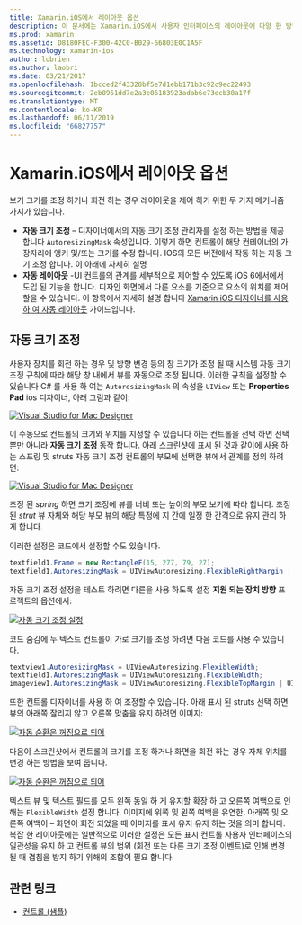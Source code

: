 ```yaml
---
title: Xamarin.iOS에서 레이아웃 옵션
description: 이 문서에는 Xamarin.iOS에서 사용자 인터페이스의 레이아웃에 다양 한 방법을 설명 합니다. 자동 크기 조정 및 자동 레이아웃에 설명 합니다.
ms.prod: xamarin
ms.assetid: D8180FEC-F300-42C0-B029-66803E0C1A5F
ms.technology: xamarin-ios
author: lobrien
ms.author: laobri
ms.date: 03/21/2017
ms.openlocfilehash: 1bcced2f43328bf5e7d1ebb171b3c92c9ec22493
ms.sourcegitcommit: 2eb8961dd7e2a3e06183923adab6e73ecb38a17f
ms.translationtype: MT
ms.contentlocale: ko-KR
ms.lasthandoff: 06/11/2019
ms.locfileid: "66827757"
---
```

# <a name="layout-options-in-xamarinios"></a>Xamarin.iOS에서 레이아웃 옵션

보기 크기를 조정 하거나 회전 하는 경우 레이아웃을 제어 하기 위한 두 가지 메커니즘 가지가 있습니다.

-  **자동 크기 조정** – 디자이너에서의 자동 크기 조정 관리자를 설정 하는 방법을 제공 합니다 `AutoresizingMask` 속성입니다. 이렇게 하면 컨트롤이 해당 컨테이너의 가장자리에 앵커 및/또는 크기를 수정 합니다. IOS의 모든 버전에서 작동 하는 자동 크기 조정 합니다. 이 아래에 자세히 설명
-  **자동 레이아웃** -UI 컨트롤의 관계를 세부적으로 제어할 수 있도록 iOS 6에서에서 도입 된 기능을 합니다. 디자인 화면에서 다른 요소를 기준으로 요소의 위치를 제어할을 수 있습니다. 이 항목에서 자세히 설명 합니다 [Xamarin iOS 디자이너를 사용 하 여 자동 레이아웃](~/ios/user-interface/designer/designer-auto-layout.md) 가이드입니다.

## <a name="autosizing"></a>자동 크기 조정

사용자 장치를 회전 하는 경우 및 방향 변경 등의 창 크기가 조정 될 때 시스템 자동 크기 조정 규칙에 따라 해당 창 내에서 뷰를 자동으로 조정 됩니다. 이러한 규칙을 설정할 수 있습니다 C# 를 사용 하 여는 `AutoresizingMask` 의 속성을 `UIView` 또는 **Properties Pad** ios 디자이너, 아래 그림과 같이:

 [![](layout-options-images/image41.png "Visual Studio for Mac Designer")](layout-options-images/image41.png#lightbox)

이 수동으로 컨트롤의 크기와 위치를 지정할 수 있습니다 하는 컨트롤을 선택 하면 선택 뿐만 아니라 **자동 크기 조정** 동작 합니다. 아래 스크린샷에 표시 된 것과 같이에 사용 하는 스프링 및 struts 자동 크기 조정 컨트롤의 부모에 선택한 뷰에서 관계를 정의 하려면:

 [![](layout-options-images/image42.png "Visual Studio for Mac Designer")](layout-options-images/image42.png#lightbox)

조정 된 *spring* 하면 크기 조정에 뷰를 너비 또는 높이의 부모 보기에 따라 합니다. 조정 된 *strut* 뷰 자체와 해당 부모 뷰의 해당 특정에 지 간에 일정 한 간격으로 유지 관리 하 게 합니다.

이러한 설정은 코드에서 설정할 수도 있습니다.

```csharp
textfield1.Frame = new RectangleF(15, 277, 79, 27);
textfield1.AutoresizingMask = UIViewAutoresizing.FlexibleRightMargin | UIViewAutoresizing.FlexibleBottomMargin;
```


자동 크기 조정 설정을 테스트 하려면 다른을 사용 하도록 설정 **지원 되는 장치 방향** 프로젝트의 옵션에서:

 [![](layout-options-images/image43a.png "자동 크기 조정 설정")](layout-options-images/image43a.png#lightbox)

코드 숨김에 두 텍스트 컨트롤이 가로 크기를 조정 하려면 다음 코드를 사용 수 있습니다.

```csharp
textview1.AutoresizingMask = UIViewAutoresizing.FlexibleWidth;
textfield1.AutoresizingMask = UIViewAutoresizing.FlexibleWidth;
imageview1.AutoresizingMask = UIViewAutoresizing.FlexibleTopMargin | UIViewAutoresizing.FlexibleLeftMargin;
```


또한 컨트롤 디자이너를 사용 하 여 조정할 수 있습니다. 아래 표시 된 struts 선택 하면 뷰의 아래쪽 잘리지 않고 오른쪽 맞춤을 유지 하려면 이미지:

 [![](layout-options-images/autoresize.png "자동 순환은 꺼짐으로 되어")](layout-options-images/autoresize.png#lightbox)

다음이 스크린샷에서 컨트롤의 크기를 조정 하거나 화면을 회전 하는 경우 자체 위치를 변경 하는 방법을 보여 줍니다.

 [![](layout-options-images/image44a.png "자동 순환은 꺼짐으로 되어")](layout-options-images/image44a.png#lightbox)

텍스트 뷰 및 텍스트 필드를 모두 왼쪽 동일 하 게 유지할 확장 하 고 오른쪽 여백으로 인해는 `FlexibleWidth` 설정 합니다. 이미지에 위쪽 및 왼쪽 여백을 유연한, 아래쪽 및 오른쪽 여백이 – 화면이 회전 되었을 때 이미지를 표시 유지 유지 하는 것을 의미 합니다. 복잡 한 레이아웃에는 일반적으로 이러한 설정은 모든 표시 컨트롤 사용자 인터페이스의 일관성을 유지 하 고 컨트롤 뷰의 범위 (회전 또는 다른 크기 조정 이벤트)로 인해 변경 될 때 겹침을 방지 하기 위해의 조합이 필요 합니다.





## <a name="related-links"></a>관련 링크

- [컨트롤 (샘플)](https://developer.xamarin.com/samples/monotouch/Controls/)
